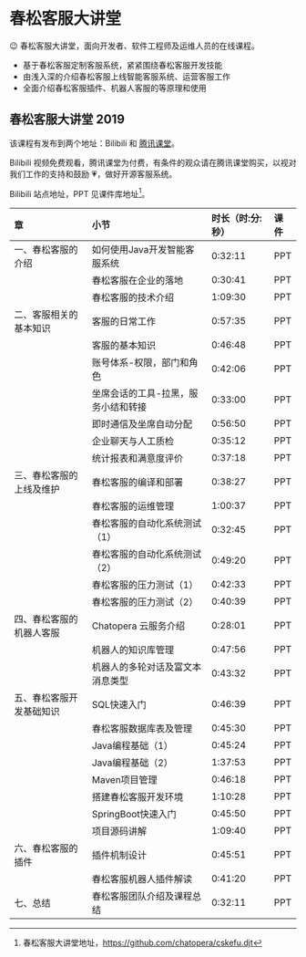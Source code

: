 # 春松客服大讲堂

😉 春松客服大讲堂，面向开发者、软件工程师及运维人员的在线课程。

* 基于春松客服定制客服系统，紧紧围绕春松客服开发技能
* 由浅入深的介绍春松客服上线智能客服系统、运营客服工作
* 全面介绍春松客服插件、机器人客服的等原理和使用

## 春松客服大讲堂 2019

该课程有发布到两个地址：Bilibili 和 [腾讯课堂](https://ke.qq.com/course/464050)。

Bilibili 视频免费观看，腾讯课堂为付费，有条件的观众请在腾讯课堂购买，以视对我们工作的支持和鼓励 :heartpulse:，做好开源客服系统。 <!-- markup:skip-line -->

Bilibili 站点地址，PPT 见课件库地址[^kejian2019]。

[^kejian2019]: 春松客服大讲堂地址，https://github.com/chatopera/cskefu.djt

| 章                       | 小节                                | 时长（时:分:秒） | 课件 |
| :----------------------- | :---------------------------------- | :--------------- | :--- |
| 一、春松客服的介绍       | 如何使用Java开发智能客服系统        | 0:32:11          | PPT  |
|                          | 春松客服在企业的落地                | 0:30:41          | PPT  |
|                          | 春松客服的技术介绍                  | 1:09:30          | PPT  |
| 二、客服相关的基本知识   | 客服的日常工作                      | 0:57:35          | PPT  |
|                          | 客服的基本知识                      | 0:46:48          | PPT  |
|                          | 账号体系-权限，部门和角色           | 0:42:06          | PPT  |
|                          | 坐席会话的工具-拉黑，服务小结和转接 | 0:33:00          | PPT  |
|                          | 即时通信及坐席自动分配              | 0:56:50          | PPT  |
|                          | 企业聊天与人工质检                  | 0:35:12          | PPT  |
|                          | 统计报表和满意度评价                | 0:37:18          | PPT  |
| 三、春松客服的上线及维护 | 春松客服的编译和部署                | 0:38:27          | PPT  |
|                          | 春松客服的运维管理                  | 1:00:37          | PPT  |
|                          | 春松客服的自动化系统测试（1）       | 0:32:45          | PPT  |
|                          | 春松客服的自动化系统测试（2）       | 0:49:20          | PPT  |
|                          | 春松客服的压力测试（1）             | 0:42:33          | PPT  |
|                          | 春松客服的压力测试（2）             | 0:40:39          | PPT  |
| 四、春松客服的机器人客服 | Chatopera 云服务介绍                | 0:28:01          | PPT  |
|                          | 机器人的知识库管理                  | 0:47:56          | PPT  |
|                          | 机器人的多轮对话及富文本消息类型    | 0:43:32          | PPT  |
| 五、春松客服开发基础知识 | SQL快速入门                         | 0:46:39          | PPT  |
|                          | 春松客服数据库表及管理              | 0:45:30          | PPT  |
|                          | Java编程基础（1）                   | 0:45:24          | PPT  |
|                          | Java编程基础（2）                   | 1:37:53          | PPT  |
|                          | Maven项目管理                       | 0:46:18          | PPT  |
|                          | 搭建春松客服开发环境                | 1:10:28          | PPT  |
|                          | SpringBoot快速入门                  | 0:45:50          | PPT  |
|                          | 项目源码讲解                        | 1:09:40          | PPT  |
| 六、春松客服的插件       | 插件机制设计                        | 0:45:51          | PPT  |
|                          | 春松客服机器人插件解读              | 0:41:20          | PPT  |
| 七、总结                 | 春松客服团队介绍及课程总结          | 0:32:11          | PPT  |
<!-- markup:table-caption 春松客服大讲堂课程 -->